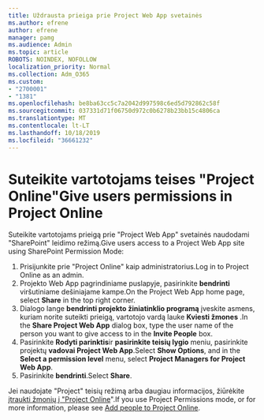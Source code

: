 ```yaml
---
title: Uždrausta prieiga prie Project Web App svetainės
ms.author: efrene
author: efrene
manager: pamg
ms.audience: Admin
ms.topic: article
ROBOTS: NOINDEX, NOFOLLOW
localization_priority: Normal
ms.collection: Adm_O365
ms.custom:
- "2700001"
- "1381"
ms.openlocfilehash: be8ba63cc5c7a2042d997598c6ed5d792862c58f
ms.sourcegitcommit: 037331d71f06750d972c0b6278b23bb15c4806ca
ms.translationtype: MT
ms.contentlocale: lt-LT
ms.lasthandoff: 10/18/2019
ms.locfileid: "36661232"
---
```

# <a name="give-users-permissions-in-project-online"></a><span data-ttu-id="b23b6-102">Suteikite vartotojams teises "Project Online"</span><span class="sxs-lookup"><span data-stu-id="b23b6-102">Give users permissions in Project Online</span></span>

<span data-ttu-id="b23b6-103">Suteikite vartotojams prieigą prie "Project Web App" svetainės naudodami "SharePoint" leidimo režimą.</span><span class="sxs-lookup"><span data-stu-id="b23b6-103">Give users access to a Project Web App site using SharePoint Permission Mode:</span></span>

1. <span data-ttu-id="b23b6-104">Prisijunkite prie "Project Online" kaip administratorius.</span><span class="sxs-lookup"><span data-stu-id="b23b6-104">Log in to Project Online as an admin.</span></span>
2. <span data-ttu-id="b23b6-105">Projekto Web App pagrindiniame puslapyje, pasirinkite **bendrinti** viršutiniame dešiniajame kampe.</span><span class="sxs-lookup"><span data-stu-id="b23b6-105">On the Project Web App home page, select **Share** in the top right corner.</span></span>
3. <span data-ttu-id="b23b6-106">Dialogo lange **bendrinti projekto žiniatinklio programą** įveskite asmens, kuriam norite suteikti prieigą, vartotojo vardą lauke **Kviesti žmones** .</span><span class="sxs-lookup"><span data-stu-id="b23b6-106">In the **Share Project Web App** dialog box, type the user name of the person you want to give access to in the **Invite People** box.</span></span>
4. <span data-ttu-id="b23b6-107">Pasirinkite **Rodyti parinktis**ir **pasirinkite teisių lygio** meniu, pasirinkite projektų **vadovai Project Web App**.</span><span class="sxs-lookup"><span data-stu-id="b23b6-107">Select **Show Options**, and in the **Select a permission level** menu, select **Project Managers for Project Web App**.</span></span>
5. <span data-ttu-id="b23b6-108">Pasirinkite **bendrinti**.</span><span class="sxs-lookup"><span data-stu-id="b23b6-108">Select **Share**.</span></span>

<span data-ttu-id="b23b6-109">Jei naudojate "Project" teisių režimą arba daugiau informacijos, žiūrėkite [įtraukti žmonių į "Project Online](https://docs.microsoft.com/projectonline/step-2-add-people-to-project-online)".</span><span class="sxs-lookup"><span data-stu-id="b23b6-109">If you use Project Permissions mode, or for more information, please see [Add people to Project Online](https://docs.microsoft.com/projectonline/step-2-add-people-to-project-online).</span></span>
